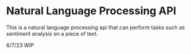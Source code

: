 # Natural Language Processing API

This is a natural language processing api that can perform tasks such as sentiment analysis on a piece of text.

6/7/23 WIP
